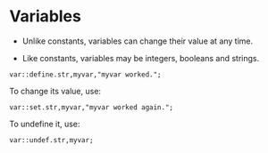 # Variables
- Unlike constants, variables can change their value at any time.

- Like constants, variables may be integers, booleans and strings.

```pawn
var::define.str,myvar,"myvar worked.";
```

To change its value, use:

```pawn
var::set.str,myvar,"myvar worked again.";
```

To undefine it, use:

```pawn
var::undef.str,myvar;
```